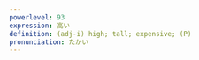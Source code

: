 ```yaml
---
powerlevel: 93
expression: 高い
definition: (adj-i) high; tall; expensive; (P)
pronunciation: たかい
---
```

